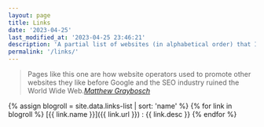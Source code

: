 ```yaml
---
layout: page
title: Links
date: '2023-04-25'
last_modified_at: '2023-04-25 23:46:21'
description: 'A partial list of websites (in alphabetical order) that I consistently follow through RSS. In the good old days this page would have been called “Blogroll”.'
permalink: '/links/'
---
```

> Pages like this one are how website operators used to promote other websites they like before Google and the SEO industry ruined the World Wide Web.<cite>[Matthew Graybosch](https://starbreaker.org/links/)</cite>

{% assign blogroll = site.data.links-list | sort: 'name' %}
{% for link in blogroll %}
[{{ link.name }}]({{ link.url }})
: {{ link.desc }}
{% endfor %}